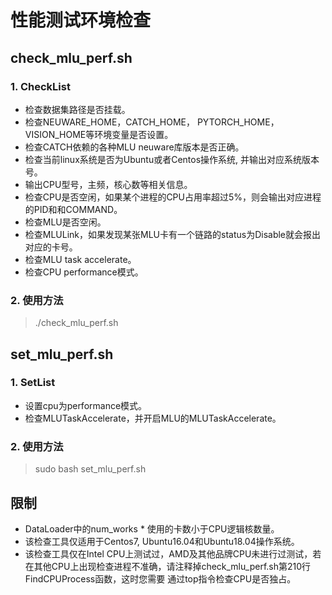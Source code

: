 # 性能测试环境检查

## check_mlu_perf.sh

### 1. CheckList
- 检查数据集路径是否挂载。
- 检查NEUWARE_HOME，CATCH_HOME， PYTORCH_HOME， VISION_HOME等环境变量是否设置。
- 检查CATCH依赖的各种MLU neuware库版本是否正确。
- 检查当前linux系统是否为Ubuntu或者Centos操作系统, 并输出对应系统版本号。
- 输出CPU型号，主频，核心数等相关信息。
- 检查CPU是否空闲，如果某个进程的CPU占用率超过5%，则会输出对应进程的PID和和COMMAND。
- 检查MLU是否空闲。
- 检查MLULink，如果发现某张MLU卡有一个链路的status为Disable就会报出对应的卡号。
- 检查MLU task accelerate。
- 检查CPU performance模式。

### 2. 使用方法
> ./check_mlu_perf.sh

## set_mlu_perf.sh

### 1. SetList
- 设置cpu为performance模式。
- 检查MLUTaskAccelerate，并开启MLU的MLUTaskAccelerate。

### 2. 使用方法
> sudo bash set_mlu_perf.sh

## 限制
- DataLoader中的num_works * 使用的卡数小于CPU逻辑核数量。
- 该检查工具仅适用于Centos7, Ubuntu16.04和Ubuntu18.04操作系统。
- 该检查工具仅在Intel CPU上测试过，AMD及其他品牌CPU未进行过测试，若在其他CPU上出现检查进程不准确，请注释掉check_mlu_perf.sh第210行FindCPUProcess函数，这时您需要
  通过top指令检查CPU是否独占。

